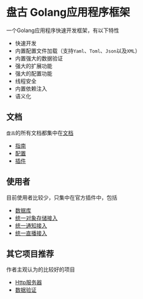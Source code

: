 # 盘古 Golang应用程序框架

一个Golang应用程序快速开发框架，有以下特性

- 快速开发
- 内置配置文件加载（支持`Yaml`、`Toml`、`Json`以及`XML`）
- 内置强大的数据验证
- 强大的扩展功能
- 强大的配置功能
- 线程安全
- 内置依赖注入
- 语义化

## 文档

`盘古`的所有文档都集中在[文档](https://pangu.archtech.studio)
- [指南](https://pangu.archtech.studio/guide/)
- [配置](https://pangu.archtech.studio/config/)
- [插件](https://pangu.archtech.studio/plugin/)

## 使用者

目前使用者比较少，只集中在官方插件中，包括

- [数据库](https://github.com/storezhang/pangu)
- [统一对象存储接入](https://github.com/storezhang/uoa)
- [统一通知接入](https://github.com/storezhang/una)
- [统一直播接入](https://github.com/storezhang/ula)

## 其它项目推荐

作者主观认为的比较好的项目

- [Http服务器](https://github.com/storezhang/echox)
- [数据验证](https://github.com/storezhang/validatorx)

